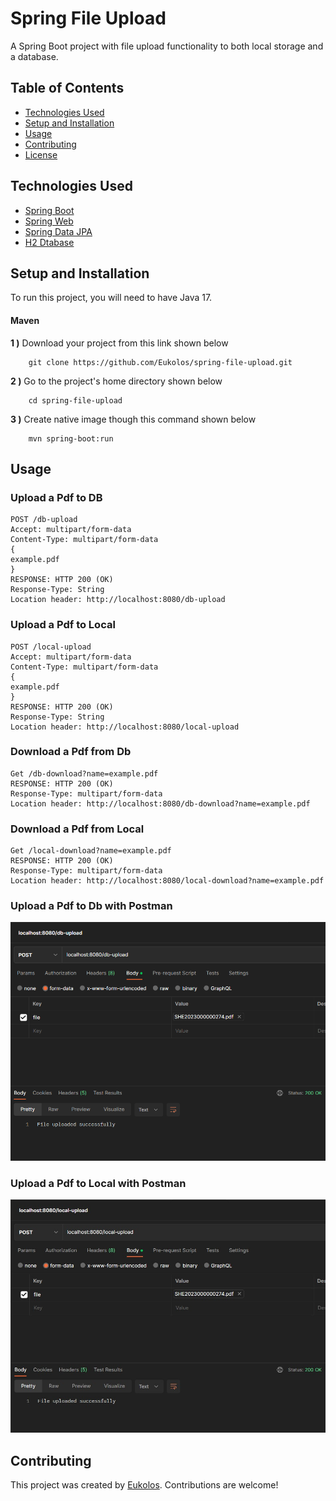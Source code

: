 # Spring File Upload

A Spring Boot project with file upload functionality to both local storage and a database.

## Table of Contents

- [Technologies Used](#technologies-used)
- [Setup and Installation](#setup-and-installation)
- [Usage](#usage)
- [Contributing](#contributing)
- [License](#license)

## Technologies Used

- [Spring Boot](https://spring.io/projects/spring-boot)
- [Spring Web](https://docs.spring.io/spring-framework/docs/3.2.x/spring-framework-reference/html/mvc.html)
- [Spring Data JPA](https://spring.io/projects/spring-data-jpa)
- [H2 Dtabase](https://www.h2database.com/html/main.html)

## Setup and Installation

To run this project, you will need to have Java 17.

#### Maven

<b>1 )</b> Download your project from this link shown below
```
    git clone https://github.com/Eukolos/spring-file-upload.git
```

<b>2 )</b> Go to the project's home directory shown below
```
    cd spring-file-upload
```

<b>3 )</b> Create native image though this command shown below
```
    mvn spring-boot:run
 ```   
## Usage

### Upload a Pdf to DB

```
POST /db-upload
Accept: multipart/form-data
Content-Type: multipart/form-data
{
example.pdf
}
RESPONSE: HTTP 200 (OK)
Response-Type: String
Location header: http://localhost:8080/db-upload
```

### Upload a Pdf to Local
```
POST /local-upload
Accept: multipart/form-data
Content-Type: multipart/form-data
{
example.pdf
}
RESPONSE: HTTP 200 (OK)
Response-Type: String
Location header: http://localhost:8080/local-upload
```

### Download a Pdf from Db
```
Get /db-download?name=example.pdf
RESPONSE: HTTP 200 (OK)
Response-Type: multipart/form-data
Location header: http://localhost:8080/db-download?name=example.pdf
```

### Download a Pdf from Local
```
Get /local-download?name=example.pdf
RESPONSE: HTTP 200 (OK)
Response-Type: multipart/form-data
Location header: http://localhost:8080/local-download?name=example.pdf
```


### Upload a Pdf to Db with Postman
<img src="image/db.jpg" alt="db" width="945" />

### Upload a Pdf to Local with Postman
<img src="image/local.jpg" alt="db" width="947" />

## Contributing

This project was created by [Eukolos](https://github.com/Eukolos). Contributions are welcome! 
